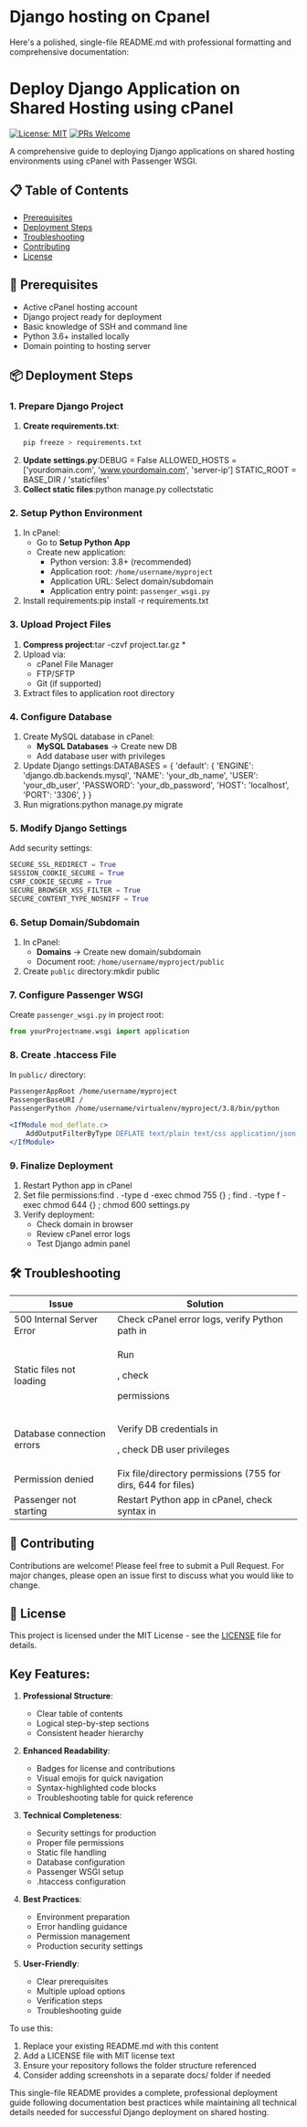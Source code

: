 # Django hosting on Cpanel

Here's a polished, single-file README.md with professional formatting and comprehensive documentation:

# Deploy Django Application on Shared Hosting using cPanel

[![License: MIT](https://img.shields.io/badge/License-MIT-yellow.svg)](https://opensource.org/licenses/MIT)
[![PRs Welcome](https://img.shields.io/badge/PRs-welcome-brightgreen.svg)](https://github.com/mrshakil015/Deploy-Django-Application-on-Shared-Hosting-using-Cpanel/pulls)

A comprehensive guide to deploying Django applications on shared hosting environments using cPanel with Passenger WSGI.

## 📋 Table of Contents
- [Prerequisites](#prerequisites)
- [Deployment Steps](#deployment-steps)
- [Troubleshooting](#troubleshooting)
- [Contributing](#contributing)
- [License](#license)

## 🚀 Prerequisites
- Active cPanel hosting account
- Django project ready for deployment
- Basic knowledge of SSH and command line
- Python 3.6+ installed locally
- Domain pointing to hosting server

## 📦 Deployment Steps

### 1. Prepare Django Project
1. **Create requirements.txt**:
   ```bash
   pip freeze > requirements.txt
   ```
1. **Update settings.py**:DEBUG = False
ALLOWED_HOSTS = ['yourdomain.com', 'www.yourdomain.com', 'server-ip']
STATIC_ROOT = BASE_DIR / 'staticfiles'
2. **Collect static files**:python manage.py collectstatic
### 2. Setup Python Environment
1. In cPanel:
    - Go to **Setup Python App**
    - Create new application:
        - Python version: 3.8+ (recommended)
        - Application root: `/home/username/myproject` 
        - Application URL: Select domain/subdomain
        - Application entry point: `passenger_wsgi.py` 
2. Install requirements:pip install -r requirements.txt
### 3. Upload Project Files
1. **Compress project**:tar -czvf project.tar.gz *
2. Upload via:
    - cPanel File Manager
    - FTP/SFTP
    - Git (if supported)
3. Extract files to application root directory
### 4. Configure Database
1. Create MySQL database in cPanel:
    - **MySQL Databases** → Create new DB
    - Add database user with privileges
2. Update Django settings:DATABASES = {
    'default': {
        'ENGINE': 'django.db.backends.mysql',
        'NAME': 'your_db_name',
        'USER': 'your_db_user',
        'PASSWORD': 'your_db_password',
        'HOST': 'localhost',
        'PORT': '3306',
    }
}
3. Run migrations:python manage.py migrate
### 5. Modify Django Settings
Add security settings:

```python
SECURE_SSL_REDIRECT = True
SESSION_COOKIE_SECURE = True
CSRF_COOKIE_SECURE = True
SECURE_BROWSER_XSS_FILTER = True
SECURE_CONTENT_TYPE_NOSNIFF = True
```
### 6. Setup Domain/Subdomain
1. In cPanel:
    - **Domains** → Create new domain/subdomain
    - Document root: `/home/username/myproject/public` 
2. Create `public`  directory:mkdir public
### 7. Configure Passenger WSGI
Create `passenger_wsgi.py` in project root:

```python
from yourProjectname.wsgi import application
```


### 8. Create .htaccess File
In `public/` directory:

```apache
PassengerAppRoot /home/username/myproject
PassengerBaseURI /
PassengerPython /home/username/virtualenv/myproject/3.8/bin/python

<IfModule mod_deflate.c>
    AddOutputFilterByType DEFLATE text/plain text/css application/json application/javascript text/xml application/xml application/xml+rss text/javascript
</IfModule>
```
### 9. Finalize Deployment
1. Restart Python app in cPanel
2. Set file permissions:find . -type d -exec chmod 755 {} \;
find . -type f -exec chmod 644 {} \;
chmod 600 settings.py
3. Verify deployment:
    - Check domain in browser
    - Review cPanel error logs
    - Test Django admin panel
## 🛠️ Troubleshooting
| Issue | Solution |
| ----- | ----- |
| 500 Internal Server Error | Check cPanel error logs, verify Python path in  |
| Static files not loading | <p>Run </p><p>, check </p><p> permissions</p> |
| Database connection errors | <p>Verify DB credentials in </p><p>, check DB user privileges</p> |
| Permission denied | Fix file/directory permissions (755 for dirs, 644 for files) |
| Passenger not starting | Restart Python app in cPanel, check syntax in  |
## 🤝 Contributing
Contributions are welcome! Please feel free to submit a Pull Request. For major changes, please open an issue first to discuss what you would like to change.

## 📄 License
This project is licensed under the MIT License - see the [﻿LICENSE](https://license/) file for details.

## Key Features:
1. **Professional Structure**:
   - Clear table of contents
   - Logical step-by-step sections
   - Consistent header hierarchy

2. **Enhanced Readability**:
   - Badges for license and contributions
   - Visual emojis for quick navigation
   - Syntax-highlighted code blocks
   - Troubleshooting table for quick reference

3. **Technical Completeness**:
   - Security settings for production
   - Proper file permissions
   - Static file handling
   - Database configuration
   - Passenger WSGI setup
   - .htaccess configuration

4. **Best Practices**:
   - Environment preparation
   - Error handling guidance
   - Permission management
   - Production security settings

5. **User-Friendly**:
   - Clear prerequisites
   - Multiple upload options
   - Verification steps
   - Troubleshooting guide

To use this:
1. Replace your existing README.md with this content
2. Add a LICENSE file with MIT license text
3. Ensure your repository follows the folder structure referenced
4. Consider adding screenshots in a separate docs/ folder if needed

This single-file README provides a complete, professional deployment guide following documentation best practices while maintaining all technical details needed for successful Django deployment on shared hosting.